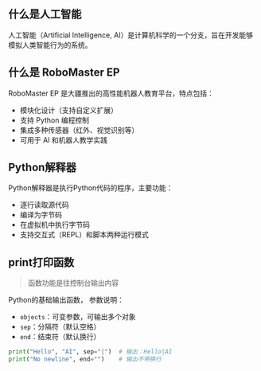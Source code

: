 ## 什么是人工智能
人工智能（Artificial Intelligence, AI）是计算机科学的一个分支，旨在开发能够模拟人类智能行为的系统。

## 什么是 RoboMaster EP
RoboMaster EP 是大疆推出的高性能机器人教育平台，特点包括：
- 模块化设计（支持自定义扩展）
- 支持 Python 编程控制
- 集成多种传感器（红外、视觉识别等）
- 可用于 AI 和机器人教学实践

## Python解释器
Python解释器是执行Python代码的程序，主要功能：
- 逐行读取源代码
- 编译为字节码
- 在虚拟机中执行字节码
- 支持交互式（REPL）和脚本两种运行模式

## print打印函数
> 函数功能是往控制台输出内容

Python的基础输出函数， 参数说明：
- `objects`：可变参数，可输出多个对象
- `sep`：分隔符（默认空格）
- `end`：结束符（默认换行）
```python
print("Hello", "AI", sep="|")  # 输出：Hello|AI
print("No newline", end="")    # 输出不带换行
```